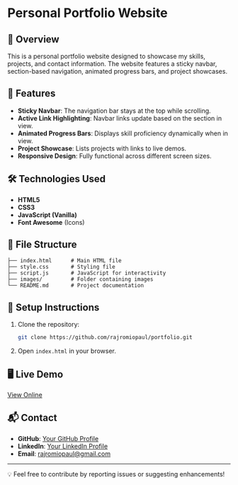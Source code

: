 # Personal Portfolio Website

## 🚀 Overview
This is a personal portfolio website designed to showcase my skills, projects, and contact information. The website features a sticky navbar, section-based navigation, animated progress bars, and project showcases.

## 🎨 Features
- **Sticky Navbar**: The navigation bar stays at the top while scrolling.
- **Active Link Highlighting**: Navbar links update based on the section in view.
- **Animated Progress Bars**: Displays skill proficiency dynamically when in view.
- **Project Showcase**: Lists projects with links to live demos.
- **Responsive Design**: Fully functional across different screen sizes.

## 🛠️ Technologies Used
- **HTML5**
- **CSS3**
- **JavaScript (Vanilla)**
- **Font Awesome** (Icons)

## 📂 File Structure
```
├── index.html      # Main HTML file
├── style.css       # Styling file
├── script.js       # JavaScript for interactivity
├── images/         # Folder containing images
└── README.md       # Project documentation
```

## 🔧 Setup Instructions
1. Clone the repository:
   ```sh
   git clone https://github.com/rajromiopaul/portfolio.git
   ```
2. Open `index.html` in your browser.

## 🖥️ Live Demo
[View Online](https://rajromiopaul.github.io/portfolio)

## 📬 Contact
- **GitHub**: [Your GitHub Profile](https://github.com/rajromiopaul)
- **LinkedIn**: [Your LinkedIn Profile](https://www.linkedin.com/in/rajromiopaul)
- **Email**: rajromiopaul@gmail.com

---
💡 Feel free to contribute by reporting issues or suggesting enhancements!
